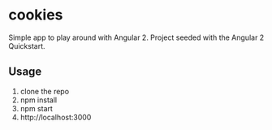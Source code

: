 # cookies

Simple app to play around with Angular 2. Project seeded with the Angular 2 Quickstart.

## Usage
1. clone the repo
1. npm install
1. npm start
1. http://localhost:3000
